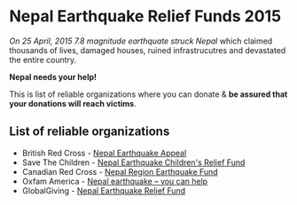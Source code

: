 # Nepal Earthquake Relief Funds 2015

_On 25 April, 2015 7.8 magnitude earthquate struck Nepal_ which claimed thousands of lives, damaged houses, ruined infrastrucutres and devastated the entire country.

**Nepal needs your help!**

This is list of reliable organizations where you can donate & **be assured that your donations will reach victims**.

List of reliable organizations
------------------------------

* British Red Cross - [Nepal Earthquake Appeal](http://www.redcross.org.uk/nepalearthquake)
* Save The Children - [Nepal Earthquake Children's Relief Fund](http://www.savethechildren.org/site/apps/nlnet/content2.aspx?c=8rKLIXMGIpI4E&b=9241341&ct=14615143) 
* Canadian Red Cross - [Nepal Region Earthquake Fund](https://secure.redcross.ca/registrant/donate.aspx?eventid=172921&__utma=225819417.301186905.1429981740.1429981740.1429981740.1&__utmb=225819417.0.10.1429981740&__utmc=225819417&__utmx=-&__utmz=225819417.1429981740.1.1.utmcsr=%28direct%29|utmccn=%28direct%29|utmcmd=%28none%29&__utmv=-&__utmk=214954644)
* Oxfam America - [Nepal earthquake – you can help](https://secure2.oxfamamerica.org/page/content/nepal_earthquake/)
* GlobalGiving - [Nepal Earthquake Relief Fund](http://www.globalgiving.org/projects/nepal-earthquake-relief-fund/)
